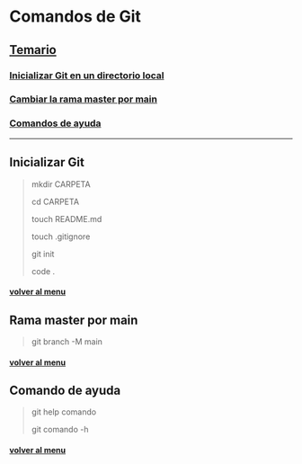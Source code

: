 # **Comandos de Git**

## [Temario](#volver-al-menu)

### [Inicializar Git en un directorio local](#inicializar-git-en-un-directorio-local)

### [Cambiar la rama master por main]()

### [Comandos de ayuda]()

---

## Inicializar Git

> mkdir CARPETA
>
> cd CARPETA
>
> touch README.md
>
> touch .gitignore
>
> git init
>
> code .

#### [volver al menu](#temario)

## Rama master por main

> git branch -M main

#### [volver al menu](#temario)

## Comando de ayuda

> git help comando
>
> git comando -h

#### [volver al menu](#temario)
